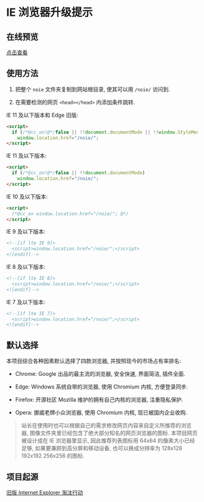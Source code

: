 
# IE 浏览器升级提示

## 在线预览

<a href="https://noie.lmintlcx.com/" target="_blank">点击查看</a>

## 使用方法

1. 把整个 `noie` 文件夹复制到网站根目录, 使其可以用 `/noie/` 访问到.

2. 在需要检测的网页 `<head></head>` 内添加条件跳转.

IE 11 及以下版本和 Edge 旧版:

```html
<script>
  if (/*@cc_on!@*/false || !!document.documentMode || !!window.StyleMedia)
    window.location.href="/noie/";
</script>
```

IE 11 及以下版本:

```html
<script>
  if (/*@cc_on!@*/false || !!document.documentMode)
    window.location.href="/noie/";
</script>
```

IE 10 及以下版本:

```html
<script>
  /*@cc_on window.location.href="/noie/"; @*/
</script>
```

IE 9 及以下版本:

```html
<!--[if lte IE 9]>
  <script>window.location.href="/noie/";</script>
<![endif]-->
```

IE 8 及以下版本:

```html
<!--[if lte IE 8]>
  <script>window.location.href="/noie/";</script>
<![endif]-->
```

IE 7 及以下版本:

```html
<!--[if lte IE 7]>
  <script>window.location.href="/noie/";</script>
<![endif]-->
```

## 默认选择

本项目综合各种因素默认选择了四款浏览器, 并按照现今的市场占有率排名:

- Chrome: Google 出品的最主流的浏览器, 安全快速, 界面简洁, 插件全面.

- Edge: Windows 系统自带的浏览器, 使用 Chromium 内核, 方便登录同步.

- Firefox: 开源社区 Mozilla 维护的拥有自己内核的浏览器, 注重隐私保护.

- Opera: 挪威老牌小众浏览器, 使用 Chromium 内核, 现已被国内企业收购.

> 站长在使用时也可以根据自己的需求修改网页内容来自定义所推荐的浏览器, 图像文件夹里已经包含了绝大部分知名的网页浏览器的图标. 本项目网页被设计成在 IE 浏览器里显示, 因此推荐列表图标用 64x64 的像素大小已经足够, 如果要兼顾到高分屏和移动设备, 也可以换成分辨率为 128x128 192x192 256x256 的图标.

## 项目起源

[旧版 Internet Explorer 淘汰行动](https://support.dmeng.net/kill-old-versions-of-ie.html)
